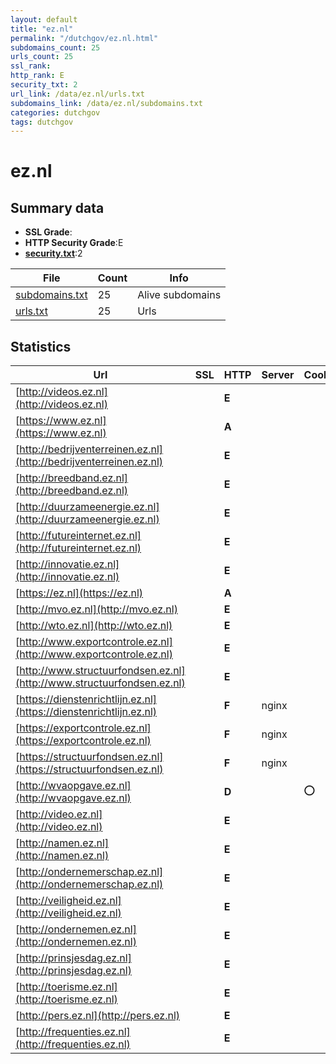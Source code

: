 ```yaml
---
layout: default
title: "ez.nl"
permalink: "/dutchgov/ez.nl.html"
subdomains_count: 25
urls_count: 25
ssl_rank: 
http_rank: E
security_txt: 2
url_link: /data/ez.nl/urls.txt
subdomains_link: /data/ez.nl/subdomains.txt
categories: dutchgov
tags: dutchgov
---
```



# ez.nl
## Summary data


 - **SSL Grade**:
 - **HTTP Security Grade**:E
 - **[security.txt](https://www.digitaleoverheid.nl/nieuws/standaard-security-txt-nu-verplicht-voor-overheid/)**:2


| File       | Count | Info |
|------------|-------|------|
|[subdomains.txt](/DutchGovScope/data/ez.nl/subdomains.txt)|25|Alive subdomains|
|[urls.txt](/DutchGovScope/data/ez.nl/urls.txt)|25|Urls|


## Statistics


| Url | SSL | HTTP | Server | Cookie | HSTS | CORS | CTO | CSP | XFO | XXP | RP |FP| Tech |Title |
|--------|-------|-------|------|------|------|------|------|------|------|------|------|------|------|------|
|[http://videos.ez.nl](http://videos.ez.nl)| | **E**|| | | | | | | | :white_check_mark: | |||
|[https://www.ez.nl](https://www.ez.nl)| | **A**|| |:white_check_mark: | | |:warning: | :white_check_mark: | :white_check_mark: | :white_check_mark: | |||
|[http://bedrijventerreinen.ez.nl](http://bedrijventerreinen.ez.nl)| | **E**|| | | | | | | | :white_check_mark: | |||
|[http://breedband.ez.nl](http://breedband.ez.nl)| | **E**|| | | | | | | | :white_check_mark: | |||
|[http://duurzameenergie.ez.nl](http://duurzameenergie.ez.nl)| | **E**|| | | | | | | | :white_check_mark: | |||
|[http://futureinternet.ez.nl](http://futureinternet.ez.nl)| | **E**|| | | | | | | | :white_check_mark: | |||
|[http://innovatie.ez.nl](http://innovatie.ez.nl)| | **E**|| | | | | | | | :white_check_mark: | |||
|[https://ez.nl](https://ez.nl)| | **A**|| |:white_check_mark: | | |:warning: | :white_check_mark: | :white_check_mark: | :white_check_mark: | |||
|[http://mvo.ez.nl](http://mvo.ez.nl)| | **E**|| | | | | | | | :white_check_mark: | |||
|[http://wto.ez.nl](http://wto.ez.nl)| | **E**|| | | | | | | | :white_check_mark: | |||
|[http://www.exportcontrole.ez.nl](http://www.exportcontrole.ez.nl)| | **E**|| | | | | | | | :white_check_mark: | |||
|[http://www.structuurfondsen.ez.nl](http://www.structuurfondsen.ez.nl)| | **E**|| | | | | | | | :white_check_mark: | |||
|[https://dienstenrichtlijn.ez.nl](https://dienstenrichtlijn.ez.nl)| | **F**|nginx| | | | | | | | :white_check_mark: | |Nginx|403 Forbidden|
|[https://exportcontrole.ez.nl](https://exportcontrole.ez.nl)| | **F**|nginx| | | | | | | | :white_check_mark: | |Nginx|403 Forbidden|
|[https://structuurfondsen.ez.nl](https://structuurfondsen.ez.nl)| | **F**|nginx| | | | | | | | :white_check_mark: | |Nginx|403 Forbidden|
|[http://wvaopgave.ez.nl](http://wvaopgave.ez.nl)| | **D**||:o: |:white_check_mark: | | | | | | :white_check_mark: | |HSTS||
|[http://video.ez.nl](http://video.ez.nl)| | **E**|| | | | | | | | :white_check_mark: | |||
|[http://namen.ez.nl](http://namen.ez.nl)| | **E**|| | | | | | | | :white_check_mark: | |||
|[http://ondernemerschap.ez.nl](http://ondernemerschap.ez.nl)| | **E**|| | | | | | | | :white_check_mark: | |||
|[http://veiligheid.ez.nl](http://veiligheid.ez.nl)| | **E**|| | | | | | | | :white_check_mark: | |||
|[http://ondernemen.ez.nl](http://ondernemen.ez.nl)| | **E**|| | | | | | | | :white_check_mark: | |||
|[http://prinsjesdag.ez.nl](http://prinsjesdag.ez.nl)| | **E**|| | | | | | | | :white_check_mark: | |||
|[http://toerisme.ez.nl](http://toerisme.ez.nl)| | **E**|| | | | | | | | :white_check_mark: | |||
|[http://pers.ez.nl](http://pers.ez.nl)| | **E**|| | | | | | | | :white_check_mark: | |||
|[http://frequenties.ez.nl](http://frequenties.ez.nl)| | **E**|| | | | | | | | :white_check_mark: | |||


